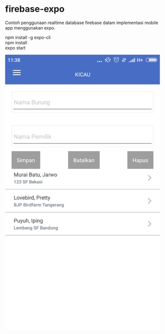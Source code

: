 # firebase-expo
Contoh penggunaan realtime database firebase dalam implementasi mobile app menggunakan expo.

npm install -g expo-cli  
npm install  
expo start  

![alt text](https://github.com/prbo/firebase-expo/blob/master/form-sederhana-kicau.jpeg)